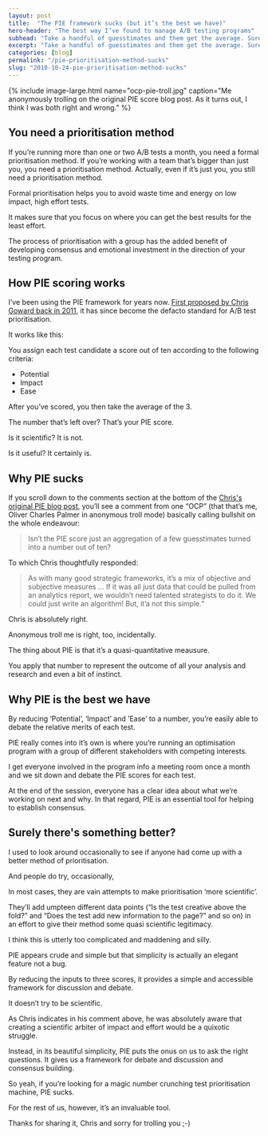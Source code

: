 ```yaml
---
layout: post
title:  "The PIE framework sucks (but it’s the best we have)"
hero-header: "The best way I’ve found to manage A/B testing programs"
subhead: "Take a handful of guesstimates and them get the average. Surely there's a better way to prioritise your A/B testing program? I used to think that there was too."
excerpt: "Take a handful of guesstimates and them get the average. Surely there's a better way to prioritise your A/B testing program? I used to think that there was too."
categories: [blog]
permalink: "/pie-prioritisation-method-sucks"
slug: "2010-10-24-pie-prioritisation-method-sucks"
---
```

{% include image-large.html name="ocp-pie-troll.jpg" caption="Me anonymously trolling on the original PIE score blog post. As it turns out, I think I was both right and wrong." %}

## You need a prioritisation method


If you’re running more than one or two A/B tests a month, you need a formal prioritisation method. If you’re working with a team that’s bigger than just you, you need a prioritisation method. Actually, even if it’s just you, you still need a prioritisation method.


Formal prioritisation helps you to avoid waste time and energy on low impact, high effort tests. 

It makes sure that you focus on where you can get the best results for the least effort.

The process of prioritisation with a group has the added benefit of developing consensus and emotional investment in the direction of your testing program.

## How PIE scoring works

I’ve been using the PIE framework for years now. [First proposed by Chris Goward back in 2011](https://www.widerfunnel.com/how-to-prioritize-conversion-rate-optimization-tests-using-pie), it has since become the defacto standard for A/B test prioritisation.

It works like this:

You assign each test candidate a score out of ten according to the following criteria:

<ul class="list">
<li>Potential</li>
<li>Impact</li>
<li>Ease</li>
</ul>

After you’ve scored, you then take the average of the 3. 

The number that’s left over? That’s your PIE score.

Is it scientific? It is not.

Is it useful? It certainly is.

## Why PIE sucks

If you scroll down to the comments section at the bottom of the [Chris's original PIE blog post](https://www.widerfunnel.com/how-to-prioritize-conversion-rate-optimization-tests-using-pie), you’ll see a comment from one “OCP” (that that’s me, Oliver Charles Palmer in anonymous troll mode) basically calling bullshit on the whole endeavour:

> Isn’t the PIE score just an aggregation of a few guesstimates turned into a number out of ten?

To which Chris thoughtfully responded:

> As with many good strategic frameworks, it’s a mix of objective and subjective measures ... If it was all just data that could be pulled from an analytics report, we wouldn’t need talented strategists to do it. We could just write an algorithm! But, it’a not this simple.”

Chris is absolutely right.

Anonymous troll me is right, too, incidentally.

The thing about PIE is that it’s a quasi-quantitative meausure. 

You apply that number to represent the outcome of all your analysis and research and even a bit of instinct. 

## Why PIE is the best we have

By reducing ‘Potential’, ‘Impact’ and ’Ease’ to a number, you’re easily able to debate the relative merits of each test.

PIE really comes into it’s own is where you’re running an optimisation program with a group of different stakeholders with competing interests.

I get everyone involved in the program info a meeting room once a month and we sit down and debate the PIE scores for each test.

At the end of the session, everyone has a clear idea about what we’re working on next and why. In that regard, PIE is an essential tool for helping to establish consensus.

## Surely there's something better?

I used to look around occasionally to see if anyone had come up with a better method of prioritisation.

And people do try, occasionally,

In most cases, they are vain attempts to make prioritisation ‘more scientific’. 

They’ll add umpteen different data points (“Is the test creative above the fold?” and “Does the test add new information to the page?” and so on) in an effort to give their method some quasi scientific legitimacy.

I think this is utterly too complicated and maddening and silly.

PIE appears crude and simple but that simplicity is actually an elegant feature not a bug. 

By reducing the inputs to three scores, it provides a simple and accessible framework for discussion and debate.

It doesn’t try to be scientific. 

As Chris indicates in his comment above, he was absolutely aware that creating a scientific arbiter of impact and effort would be a quixotic struggle.

Instead, in its beautiful simplicity, PIE puts the onus on us to ask the right questions. It gives us a framework for debate and discussion and consensus building.

So yeah, if you’re looking for a magic number crunching test prioritisation machine, PIE sucks. 

For the rest of us, however, it’s an invaluable tool. 

Thanks for sharing it, Chris and sorry for trolling you ;-) 


